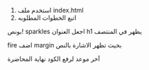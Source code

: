 1) استخدم ملف index.html
2) اتبع الخطوات المطلوبه




بونص!
sparkles اجعل العنوان h1 يظهر في المنتصف

fire اضف margin بحيث تظهر الاشارة بالنص

آخر موعد لرفع الكود
نهاية المحاضرة